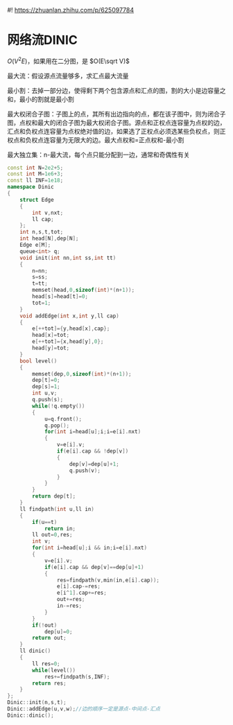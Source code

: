 #! https://zhuanlan.zhihu.com/p/625097784
# 网络流DINIC
$O(V^2E)$，如果用在二分图，是 $O(E\sqrt V)$

最大流：假设源点流量够多，求汇点最大流量

最小割：去掉一部分边，使得剩下两个包含源点和汇点的图，割的大小是边容量之和，最小的割就是最小割

最大权闭合子图：子图上的点，其所有出边指向的点，都在该子图中，则为闭合子图，点权和最大的闭合子图为最大权闭合子图。源点和正权点连容量为点权的边，汇点和负权点连容量为点权绝对值的边，如果选了正权点必须选某些负权点，则正权点和负权点连容量为无限大的边。最大点权和=正点权和-最小割

最大独立集：n-最大流，每个点只能分配到一边，通常和奇偶性有关
```c++
const int N=2e2+5;
const int M=1e6+3;
const ll INF=1e18;
namespace Dinic
{
    struct Edge
    {
        int v,nxt;
        ll cap;
    };
    int n,s,t,tot;
    int head[N],dep[N];
    Edge e[M];
    queue<int> q;
    void init(int nn,int ss,int tt)
    {
        n=nn;
        s=ss;
        t=tt;
        memset(head,0,sizeof(int)*(n+1));
        head[s]=head[t]=0;
        tot=1;
    }
    void addEdge(int x,int y,ll cap)
    {
        e[++tot]={y,head[x],cap};
        head[x]=tot;
        e[++tot]={x,head[y],0};
        head[y]=tot;
    }
    bool level()
    {
        memset(dep,0,sizeof(int)*(n+1));
        dep[t]=0;
        dep[s]=1;
        int u,v;
        q.push(s);
        while(!q.empty())
        {
            u=q.front();
            q.pop();
            for(int i=head[u];i;i=e[i].nxt)
            {
                v=e[i].v;
                if(e[i].cap && !dep[v])
                {
                    dep[v]=dep[u]+1;
                    q.push(v);
                }
            }
        }
        return dep[t];
    }
    ll findpath(int u,ll in)
    {
        if(u==t)
            return in;
        ll out=0,res;
        int v;
        for(int i=head[u];i && in;i=e[i].nxt)
        {
            v=e[i].v;
            if(e[i].cap && dep[v]==dep[u]+1)
            {
                res=findpath(v,min(in,e[i].cap));
                e[i].cap-=res;
                e[i^1].cap+=res;
                out+=res;
                in-=res;
            }
        }
        if(!out)
            dep[u]=0;
        return out;
    }
    ll dinic()
    {
        ll res=0;
        while(level())
            res+=findpath(s,INF);
        return res;
    }
};
Dinic::init(n,s,t);
Dinic::addEdge(u,v,w);//边的顺序一定是源点-中间点-汇点
Dinic::dinic();
```